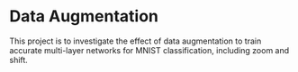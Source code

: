 # Data Augmentation
This project is to investigate the effect of data augmentation to train accurate multi-layer networks for MNIST classification, including zoom and shift.